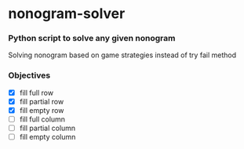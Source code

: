 # nonogram-solver

### Python script to solve any given nonogram
Solving nonogram based on game strategies instead of try fail method 

### Objectives
- [x] fill full row
- [x] fill partial row
- [x] fill empty row
- [ ] fill full column
- [ ] fill partial column
- [ ] fill empty column